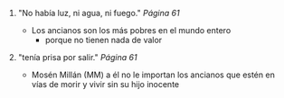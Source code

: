 1. "No había luz, ni agua, ni fuego." *Página 61*
    - Los ancianos son los más pobres en el mundo entero
        - porque no tienen nada de valor

1. "tenía prisa por salir." *Página 61*
    - Mosén Millán (MM) a él no le importan los ancianos que estén en vías de morir y vivir sin su hijo inocente

